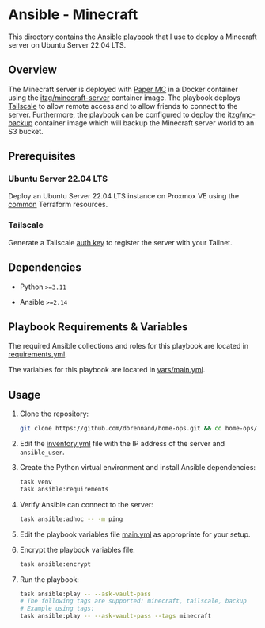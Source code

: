 # Ansible - Minecraft

This directory contains the Ansible [playbook](playbook.yml) that I use to deploy a Minecraft server on Ubuntu Server 22.04 LTS.

## Overview

The Minecraft server is deployed with [Paper MC](https://papermc.io/) in a Docker container using the [itzg/minecraft-server](https://github.com/itzg/docker-minecraft-server) container image. The playbook deploys [Tailscale](https://tailscale.com/) to allow remote access and to allow friends to connect to the server. Furthermore, the playbook can be configured to deploy the [itzg/mc-backup](https://github.com/itzg/docker-mc-backup) container image which will backup the Minecraft server world to an S3 bucket.

## Prerequisites

### Ubuntu Server 22.04 LTS

Deploy an Ubuntu Server 22.04 LTS instance on Proxmox VE using the [common](../../terraform/common/) Terraform resources.

### Tailscale

Generate a Tailscale [auth key](https://login.tailscale.com/admin/settings/keys) to register the server with your Tailnet.

## Dependencies

- Python `>=3.11`

- Ansible `>=2.14`

## Playbook Requirements & Variables

The required Ansible collections and roles for this playbook are located in [requirements.yml](requirements.yml).

The variables for this playbook are located in [vars/main.yml](vars/main.yml).

## Usage

1. Clone the repository:

    ```bash
    git clone https://github.com/dbrennand/home-ops.git && cd home-ops/ansible/minecraft
    ```

2. Edit the [inventory.yml](inventory.yml) file with the IP address of the server and `ansible_user`.

3. Create the Python virtual environment and install Ansible dependencies:

    ```bash
    task venv
    task ansible:requirements
    ```

4. Verify Ansible can connect to the server:

    ```bash
    task ansible:adhoc -- -m ping
    ```

5. Edit the playbook variables file [main.yml](vars/main.yml) as appropriate for your setup.

6. Encrypt the playbook variables file:

    ```bash
    task ansible:encrypt
    ```

7. Run the playbook:

    ```bash
    task ansible:play -- --ask-vault-pass
    # The following tags are supported: minecraft, tailscale, backup
    # Example using tags:
    task ansible:play -- --ask-vault-pass --tags minecraft
    ```
